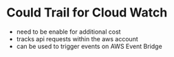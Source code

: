 # Could Trail for Cloud Watch
- need to be enable for additional cost
- tracks api requests within the aws account
- can be used to trigger events on AWS Event Bridge